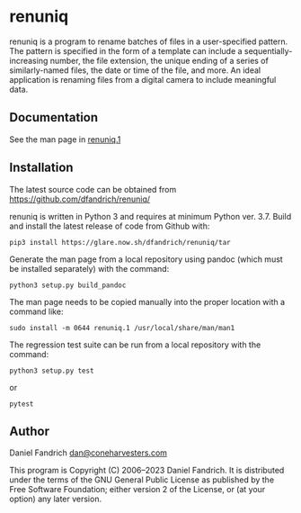 # renuniq

renuniq is a program to rename batches of files in a user-specified
pattern. The pattern is specified in the form of a template can include a
sequentially-increasing number, the file extension, the unique ending of a
series of similarly-named files, the date or time of the file, and more. An
ideal application is renaming files from a digital camera to include meaningful
data.

## Documentation

See the man page in [renuniq.1](renuniq.1.md)

## Installation

The latest source code can be obtained from
https://github.com/dfandrich/renuniq/

renuniq is written in Python 3 and requires at minimum Python ver. 3.7.  Build
and install the latest release of code from Github with:

    pip3 install https://glare.now.sh/dfandrich/renuniq/tar

Generate the man page from a local repository using pandoc (which must be
installed separately) with the command:

    python3 setup.py build_pandoc

The man page needs to be copied manually into the proper location with a
command like:

    sudo install -m 0644 renuniq.1 /usr/local/share/man/man1

The regression test suite can be run from a local repository with the command:

    python3 setup.py test

or

    pytest

## Author

Daniel Fandrich <dan@coneharvesters.com>

This program is Copyright (C) 2006–2023 Daniel Fandrich. It is distributed
under the terms of the GNU General Public License as published by the Free
Software Foundation; either version 2 of the License, or (at your option) any
later version.
